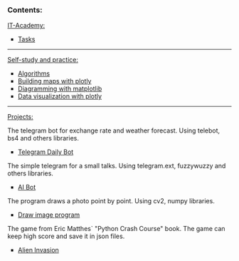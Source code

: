 ### Contents:

<a href="https://github.com/RandyR0zz/Python_course/tree/main/IT_Academy_Tasks">IT-Academy:</a>

<ul type="square">
  <li><a href="https://github.com/RandyR0zz/Python_course/tree/main/IT_Academy_Tasks">Tasks</a></li>
</ul>

---

<a href="https://github.com/RandyR0zz/Python_course/tree/main/Practice">Self-study and practice:</a>

<ul type="square">
  <li><a href="https://github.com/RandyR0zz/Python_course/tree/main/Practice/Algorithms">Algorithms</a></li>
  <li><a href="https://github.com/RandyR0zz/Python_course/tree/main/Practice/Earthquakes_Explore">Building maps with plotly</a></li>
  <li><a href="https://github.com/RandyR0zz/Python_course/tree/main/IT_Academy_Tasks">Diagramming with matplotlib</a></li>
  <li><a href="https://github.com/RandyR0zz/Python_course/tree/main/Practice/Visualization">Data visualization with plotly</a></li>
</ul>

---

<a href="https://github.com/RandyR0zz/Python_course/tree/main/Practice">Projects:</a>

The telegram bot for exchange rate and weather forecast. Using telebot, bs4 and others libraries.

<ul type="square">
  <li><a href="https://github.com/RandyR0zz/Python_course/tree/main/Projects/Telegram_Daily_Bot">Telegram Daily Bot</a></li>
</ul>

The simple telegram for a small talks. Using telegram.ext, fuzzywuzzy and others libraries.

<ul type="square">
  <li><a href="https://github.com/RandyR0zz/Python_course/tree/main/Projects/AI_Bot">AI Bot</a></li>
</ul>

The program draws a photo point by point. Using cv2, numpy libraries.

<ul type="square">
  <li><a href="https://github.com/RandyR0zz/Python_course/tree/main/Projects/Cartoon_Image">Draw image program</a></li>
</ul>

The game from Eric Matthes` "Python Crash Course" book. The game can keep high score and save it in json files.

<ul type="square">
  <li><a href="https://github.com/RandyR0zz/Python_course/tree/main/Projects/Alien_Invasion">Alien Invasion</a></li>
</ul>

